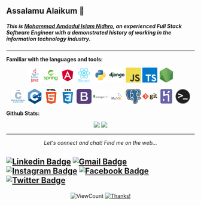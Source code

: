<h2> Assalamu Alaikum 👋 </h2>

##### This is [Mohammad Amdadul Islam Nidhro](https://nedhro.web.app/), an experienced Full Stack Software Engineer with a demonstrated history of working in the information technology industry.
---

**Familiar with the languages and tools:**

<p align="center">

<div align="center">
<code><img height="40" src="https://raw.githubusercontent.com/devicons/devicon/master/icons/java/java-original-wordmark.svg"></code>
<code><img height="40" src="https://raw.githubusercontent.com/devicons/devicon/master/icons/spring/spring-original-wordmark.svg"></code>
<code><img height="40" src="https://raw.githubusercontent.com/github/explore/80688e429a7d4ef2fca1e82350fe8e3517d3494d/topics/angular/angular.png"></code>
<code><img height="40" src="https://raw.githubusercontent.com/devicons/devicon/master/icons/react/react-original-wordmark.svg"></code> 
<code><img height="40" src="https://raw.githubusercontent.com/github/explore/80688e429a7d4ef2fca1e82350fe8e3517d3494d/topics/python/python.png"></code>
<code><img height="40" src="https://raw.githubusercontent.com/github/explore/80688e429a7d4ef2fca1e82350fe8e3517d3494d/topics/django/django.png"></code>
<code><img height="40" src="https://raw.githubusercontent.com/github/explore/80688e429a7d4ef2fca1e82350fe8e3517d3494d/topics/javascript/javascript.png"></code>
<code><img height="40" src="https://raw.githubusercontent.com/github/explore/80688e429a7d4ef2fca1e82350fe8e3517d3494d/topics/typescript/typescript.png"></code>
<code><img height="40" src="https://raw.githubusercontent.com/github/explore/80688e429a7d4ef2fca1e82350fe8e3517d3494d/topics/nodejs/nodejs.png"></code>
      
<code><img height="40" src="https://raw.githubusercontent.com/github/explore/80688e429a7d4ef2fca1e82350fe8e3517d3494d/topics/c/c.png"></code>
<code><img height="40" src="https://raw.githubusercontent.com/github/explore/80688e429a7d4ef2fca1e82350fe8e3517d3494d/topics/cpp/cpp.png"></code>
<code><img height="40" src="https://raw.githubusercontent.com/github/explore/80688e429a7d4ef2fca1e82350fe8e3517d3494d/topics/html/html.png"></code>
<code><img height="40" src="https://raw.githubusercontent.com/github/explore/80688e429a7d4ef2fca1e82350fe8e3517d3494d/topics/css/css.png"></code>
<code><img height="40" src="https://raw.githubusercontent.com/github/explore/80688e429a7d4ef2fca1e82350fe8e3517d3494d/topics/bootstrap/bootstrap.png"></code>
<code><img height="40" src="https://raw.githubusercontent.com/github/explore/80688e429a7d4ef2fca1e82350fe8e3517d3494d/topics/mongodb/mongodb.png"></code> 
<code><img height="40" src="https://raw.githubusercontent.com/github/explore/80688e429a7d4ef2fca1e82350fe8e3517d3494d/topics/mysql/mysql.png"></code>
<code><img height="40" src="https://raw.githubusercontent.com/github/explore/80688e429a7d4ef2fca1e82350fe8e3517d3494d/topics/postgresql/postgresql.png"></code> 
<code><img height="40" src="https://raw.githubusercontent.com/github/explore/80688e429a7d4ef2fca1e82350fe8e3517d3494d/topics/git/git.png"></code> 
<code><img height="40" src="https://raw.githubusercontent.com/devicons/devicon/master/icons/heroku/heroku-plain.svg"></code> 
<code><img height="40" src="https://raw.githubusercontent.com/github/explore/80688e429a7d4ef2fca1e82350fe8e3517d3494d/topics/terminal/terminal.png"></code>

</div></p>

**Github Stats:**

<p align="center">
  
  <img src="https://github-readme-stats.vercel.app/api?username=nedhro&hide=stars&show_icons=true&theme=dracula&line_height=48?">
  <img src="https://github-readme-stats.vercel.app/api/top-langs/?username=nedhro&theme=dracula&count_private=true?">

</p>

---
<p align="center">
  <i>Let's connect and chat! Find me on the web...</i>
  
   [![Linkedin Badge](https://img.shields.io/badge/-Nidhro-blue?style=flat-square&logo=Linkedin&logoColor=white&link=https://www.linkedin.com/in/nidhro/)](https://www.linkedin.com/in/nidhro/) 
   [![Gmail Badge](https://img.shields.io/badge/-Nidhro-c14438?style=flat-square&logo=Gmail&logoColor=white&link=mailto:amdad.dev@gmail.com)](mailto:amdad.dev@gmail.com)
   [![Instagram Badge](https://img.shields.io/badge/-Nidhro-purple?style=flat&logo=instagram&logoColor=white&link=https://instagram.com/imnidhro/)](https://instagram.com/imnidhro/) 
   [![Facebook Badge](https://img.shields.io/badge/-Nidhro-036be4?style=flat-square&logo=Facebook&logoColor=white&link=https://www.facebook.com/nidhro/)](https://www.facebook.com/nidhro/)
	[![Twitter Badge](https://img.shields.io/badge/-@Nidhro-1ca0f1?style=flat-square&labelColor=1ca0f1&logo=twitter&logoColor=white&link=https://twitter.com/imnidhro)](https://twitter.com/imnidhro)
	</p>
---
<div align="center">
  
![ViewCount](https://views.whatilearened.today/views/github/nedhro/nedhro.svg) [![Thanks!](https://img.shields.io/badge/Thanks%20for%20visiting-!-1EAEDB.svg)](https://www.linkedin.com/in/nidhro/)

</div>
